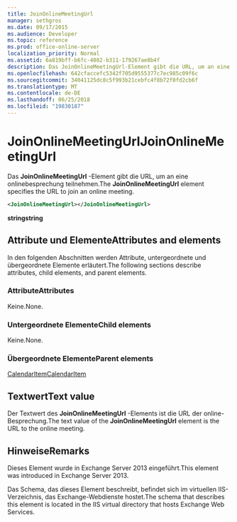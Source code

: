 ```yaml
---
title: JoinOnlineMeetingUrl
manager: sethgros
ms.date: 09/17/2015
ms.audience: Developer
ms.topic: reference
ms.prod: office-online-server
localization_priority: Normal
ms.assetid: 6a819bff-b6fc-4082-b311-179267ae8b4f
description: Das JoinOnlineMeetingUrl-Element gibt die URL, um an eine onlinebesprechung teilnehmen.
ms.openlocfilehash: 642cfaccefc5342f705d9555377c7ec985c09f6c
ms.sourcegitcommit: 34041125dc8c5f993b21cebfc4f8b72f0fd2cb6f
ms.translationtype: MT
ms.contentlocale: de-DE
ms.lasthandoff: 06/25/2018
ms.locfileid: "19830187"
---
```

# <a name="joinonlinemeetingurl"></a><span data-ttu-id="b0fda-103">JoinOnlineMeetingUrl</span><span class="sxs-lookup"><span data-stu-id="b0fda-103">JoinOnlineMeetingUrl</span></span>

<span data-ttu-id="b0fda-104">Das **JoinOnlineMeetingUrl** -Element gibt die URL, um an eine onlinebesprechung teilnehmen.</span><span class="sxs-lookup"><span data-stu-id="b0fda-104">The **JoinOnlineMeetingUrl** element specifies the URL to join an online meeting.</span></span> 
  
```XML
<JoinOnlineMeetingUrl></JoinOnlineMeetingUrl>
```

 <span data-ttu-id="b0fda-105">**string**</span><span class="sxs-lookup"><span data-stu-id="b0fda-105">**string**</span></span>
## <a name="attributes-and-elements"></a><span data-ttu-id="b0fda-106">Attribute und Elemente</span><span class="sxs-lookup"><span data-stu-id="b0fda-106">Attributes and elements</span></span>

<span data-ttu-id="b0fda-107">In den folgenden Abschnitten werden Attribute, untergeordnete und übergeordnete Elemente erläutert.</span><span class="sxs-lookup"><span data-stu-id="b0fda-107">The following sections describe attributes, child elements, and parent elements.</span></span>
  
### <a name="attributes"></a><span data-ttu-id="b0fda-108">Attribute</span><span class="sxs-lookup"><span data-stu-id="b0fda-108">Attributes</span></span>

<span data-ttu-id="b0fda-109">Keine.</span><span class="sxs-lookup"><span data-stu-id="b0fda-109">None.</span></span>
  
### <a name="child-elements"></a><span data-ttu-id="b0fda-110">Untergeordnete Elemente</span><span class="sxs-lookup"><span data-stu-id="b0fda-110">Child elements</span></span>

<span data-ttu-id="b0fda-111">Keine.</span><span class="sxs-lookup"><span data-stu-id="b0fda-111">None.</span></span>
  
### <a name="parent-elements"></a><span data-ttu-id="b0fda-112">Übergeordnete Elemente</span><span class="sxs-lookup"><span data-stu-id="b0fda-112">Parent elements</span></span>

[<span data-ttu-id="b0fda-113">CalendarItem</span><span class="sxs-lookup"><span data-stu-id="b0fda-113">CalendarItem</span></span>](calendaritem.md)
  
## <a name="text-value"></a><span data-ttu-id="b0fda-114">Textwert</span><span class="sxs-lookup"><span data-stu-id="b0fda-114">Text value</span></span>

<span data-ttu-id="b0fda-115">Der Textwert des **JoinOnlineMeetingUrl** -Elements ist die URL der online-Besprechung.</span><span class="sxs-lookup"><span data-stu-id="b0fda-115">The text value of the **JoinOnlineMeetingUrl** element is the URL to the online meeting.</span></span> 
  
## <a name="remarks"></a><span data-ttu-id="b0fda-116">Hinweise</span><span class="sxs-lookup"><span data-stu-id="b0fda-116">Remarks</span></span>

<span data-ttu-id="b0fda-117">Dieses Element wurde in Exchange Server 2013 eingeführt.</span><span class="sxs-lookup"><span data-stu-id="b0fda-117">This element was introduced in Exchange Server 2013.</span></span>
  
<span data-ttu-id="b0fda-118">Das Schema, das dieses Element beschreibt, befindet sich im virtuellen IIS-Verzeichnis, das Exchange-Webdienste hostet.</span><span class="sxs-lookup"><span data-stu-id="b0fda-118">The schema that describes this element is located in the IIS virtual directory that hosts Exchange Web Services.</span></span>
  

